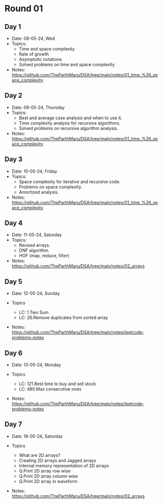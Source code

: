 # Round 01

## Day 1

- Date: 08-05-24, Wed
- Topics:
  - Time and space complexity
  - Rate of growth
  - Asymptotic notations
  - Solved problems on time and space complexity
- Notes: <https://github.com/TheParthMaru/DSA/tree/main/notes/01_time_%26_space_complexity>

## Day 2

- Date: 09-05-24, Thursday
- Topics:
  - Best and average case analysis and when to use it.
  - Time complexity analysis for recursive algorithms.
  - Solved problems on recursive algorithm analysis.
- Notes: <https://github.com/TheParthMaru/DSA/tree/main/notes/01_time_%26_space_complexity>

## Day 3

- Date: 10-05-24, Friday
- Topics:
  - Space complexity for iterative and recursive code.
  - Problems on space complexity.
  - Amortized analysis.
- Notes: <https://github.com/TheParthMaru/DSA/tree/main/notes/01_time_%26_space_complexity>

## Day 4

- Date: 11-05-24, Saturday
- Topics:
  - Revised arrays.
  - DNF algorithm.
  - HOF (map, reduce, filter)
- Notes: <https://github.com/TheParthMaru/DSA/tree/main/notes/02_arrays>

## Day 5

- Date: 12-05-24, Sunday

- Topics
  - LC: 1.Two Sum
  - LC: 26.Remove duplicates from sorted array
- Notes: <https://github.com/TheParthMaru/DSA/tree/main/notes/leetcode-problems-notes>

## Day 6

- Date: 13-05-24, Monday

- Topics
  - LC: 121.Best time to buy and sell stock
  - LC: 485.Max consecutive ones
- Notes: <https://github.com/TheParthMaru/DSA/tree/main/notes/leetcode-problems-notes>

## Day 7

- Date: 18-05-24, Saturday

- Topics
  - What are 2D arrays?
  - Creating 2D arrays and Jagged arrays
  - Internal memory representation of 2D arrays
  - Q.Print 2D array row wise
  - Q.Print 2D array column wise
  - Q.Print 2D array in waveform
- Notes: <https://github.com/TheParthMaru/DSA/tree/main/notes/02_arrays>
